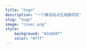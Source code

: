 ```yaml
---
title: "hugo"
description: "一个静态站点生成器项目"
slug: "hugo"
image: "cover.png"
style:
    background: "#2a9d8f"
    color: "#fff"
---
```

